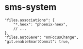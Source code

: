 # sms-system

    "files.associations": {
        "*.heex": "phoenix-heex",
        // ...
    },
    "files.autoSave": "onFocusChange",
    "git.enableSmartCommit": true,